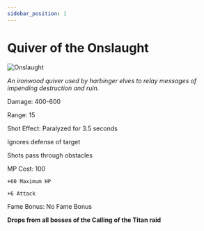 ```yaml
---
sidebar_position: 1
---
```


# Quiver of the Onslaught

![Onslaught](https://vwiki.valorserver.com/api/item/picture/quiver%20of%20the%20onslaught)

<i>An ironwood quiver used by harbinger elves to relay messages of impending destruction and ruin.</i>

Damage: 400-600

Range: 15

Shot Effect: Paralyzed for 3.5 seconds

Ignores defense of target

Shots pass through obstacles

MP Cost: 100

    +60 Maximum HP
    
    +6 Attack

Fame Bonus: No Fame Bonus

**Drops from all bosses of the Calling of the Titan raid**
